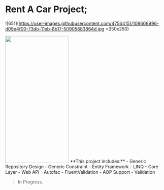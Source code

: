 # Rent A Car Project;
![651](https://user-images.githubusercontent.com/47564151/108608996-d09e4f00-73db-11eb-8b17-50905883864d.jpg =250x250)


<img src=https://user-images.githubusercontent.com/47564151/108608996-d09e4f00-73db-11eb-8b17-50905883864d.jpg data-canonical-src=https://user-images.githubusercontent.com/47564151/108608996-d09e4f00-73db-11eb-8b17-50905883864d.jpg width="200" height="400" />
**This project includes:**
- Generic Repository Design
- Generic Constraint
- Entity Framework
- LINQ
- Core Layer
- Web API
- Autofac
- FluentValidation
- AOP Support
- Validation

> In Progress.



